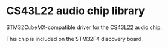 # CS43L22 audio chip library

STM32CubeMX-compatible driver for the CS43L22 audio chip.

This chip is included on the STM32F4 discovery board.

